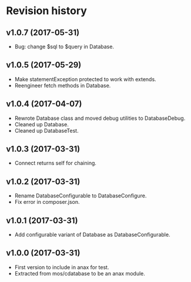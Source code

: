 Revision history
=================================

v1.0.7 (2017-05-31)
---------------------------------

* Bug: change $sql to $query in Database.


v1.0.5 (2017-05-29)
---------------------------------

* Make statementException protected to work with extends.
* Reengineer fetch methods in Database.


v1.0.4 (2017-04-07)
---------------------------------

* Rewrote Database class and moved debug utilities to DatabaseDebug.
* Cleaned up Database.
* Cleaned up DatabaseTest.


v1.0.3 (2017-03-31)
---------------------------------

* Connect returns self for chaining.


v1.0.2 (2017-03-31)
---------------------------------

* Rename DatabaseConfigurable to DatabaseConfigure.
* Fix error in composer.json.


v1.0.1 (2017-03-31)
---------------------------------

* Add configurable variant of Database as DatabaseConfigurable.


v1.0.0 (2017-03-31)
---------------------------------

* First version to include in anax for test.
* Extracted from mos/cdatabase to be an anax module.
